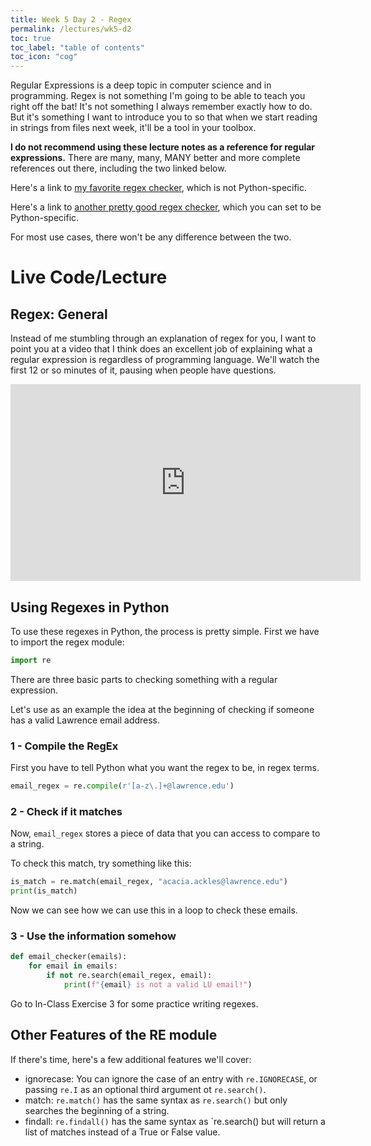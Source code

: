 ```yaml
---
title: Week 5 Day 2 - Regex
permalink: /lectures/wk5-d2
toc: true
toc_label: "table of contents"
toc_icon: "cog"
---
```



Regular Expressions is a deep topic in computer science and in programming. Regex is not something I'm going to be able to teach you right off the bat! It's not something I always remember exactly how to do. But it's something I want to introduce you to so that when we start reading in strings from files next week, it'll be a tool in your toolbox. 

**I do not recommend using these lecture notes as a reference for regular expressions.** There are many, many, MANY better and more complete references out there, including the two linked below. 

Here's a link to [my favorite regex checker](https://regexr.com/), which is not Python-specific.

Here's a link to [another pretty good regex checker](https://regex101.com/), which you can set to be Python-specific.

For most use cases, there won't be any difference between the two.

# Live Code/Lecture

## Regex: General

Instead of me stumbling through an explanation of regex for you, I want to point you at a video that I think does an excellent job of explaining what a regular expression is regardless of programming language. We'll watch the first 12 or so minutes of it, pausing when people have questions. 

<iframe width="560" height="315" src="https://www.youtube.com/embed/rhzKDrUiJVk" title="YouTube video player" frameborder="0" allow="accelerometer; autoplay; clipboard-write; encrypted-media; gyroscope; picture-in-picture; web-share" allowfullscreen></iframe>


## Using Regexes in Python

To use these regexes in Python, the process is pretty simple. First we have to import the regex module:

```py
import re
```

There are three basic parts to checking something with a regular expression. 

Let's use as an example the idea at the beginning of checking if someone has a valid Lawrence email address. 

### 1 - Compile the RegEx

First you have to tell Python what you want the regex to be, in regex terms. 

```py
email_regex = re.compile(r'[a-z\.]+@lawrence.edu')
```

### 2 - Check if it matches

Now, `email_regex` stores a piece of data that you can access to compare to a string. 

To check this match, try something like this:

```py
is_match = re.match(email_regex, "acacia.ackles@lawrence.edu")
print(is_match)
```

Now we can see how we can use this in a loop to check these emails. 

### 3 - Use the information somehow

```py
def email_checker(emails):
    for email in emails:
        if not re.search(email_regex, email):
            print(f"{email} is not a valid LU email!")
```

Go to In-Class Exercise 3 for some practice writing regexes.

## Other Features of the RE module

If there's time, here's a few additional features we'll cover:

- ignorecase: You can ignore the case of an entry with `re.IGNORECASE`, or passing `re.I` as an optional third argument ot `re.search()`.
- match: `re.match()` has the same syntax as `re.search()` but only searches the beginning of a string.
- findall: `re.findall()` has the same syntax as `re.search() but will return a list of matches instead of a True or False value.
